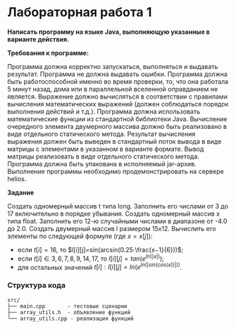 # Лабораторная работа 1

**Написать программу на языке Java, выполняющую указанные в варианте действия.**

**Требования к программе:**

Программа должна корректно запускаться, выполняться и выдавать результат. Программа не должна выдавать ошибки. Программа должна быть работоспособной именно во время проверки, то, что она работала 5 минут назад, дома или в параллельной вселенной оправданием не является.
Выражение должно вычисляться в соответствии с правилами вычисления математических выражений (должен соблюдаться порядок выполнения действий и т.д.).
Программа должна использовать математические функции из стандартной библиотеки Java.
Вычисление очередного элемента двумерного массива должно быть реализовано в виде отдельного статического метода.
Результат вычисления выражения должен быть выведен в стандартный поток вывода в виде матрицы с элементами в указанном в варианте формате. Вывод матрицы реализовать в виде отдельного статического метода.
Программа должна быть упакована в исполняемый jar-архив.
Выполнение программы необходимо продемонстрировать на сервере helios.

**Задание**

Создать одномерный массив t типа long. Заполнить его числами от 3 до 17 включительно в порядке убывания.
Создать одномерный массив x типа float. Заполнить его 12-ю случайными числами в диапазоне от -4.0 до 2.0.
Создать двумерный массив l размером 15x12. Вычислить его элементы по следующей формуле (где $x = x[j]$):
- если $t[i] = 16$, то $l[i][j]=sin(arcsin(0.25⋅\frac{x−1}{6}))$;
- если $t[i] ∈ {3, 6, 7, 8, 9, 14, 17}$, то $l[i][j]=tan(e^{ln(|x|)})$;
- для остальных значений $t[i]: l[i][j]=ln(e^{ln(|sin(cos(x))|))}$.
  
### Структура кода
```plaintext
src/
├── main.cpp       - тестовые сценарии
├── array_utils.h  - объявление функций
└── array_utils.cpp - реализация функций
